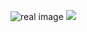 ![real image](https://github.com/behnaz-sadeghigol/sadeghigol/wiki)
<img src="[https://www.google.com/images/branding/googlelogo/1x/googlelogo_color_272x92dp.png](https://private-user-images.githubusercontent.com/107359054/350895012-dfaf242a-557a-43c3-b748-b2eb04159370.png?jwt=eyJhbGciOiJIUzI1NiIsInR5cCI6IkpXVCJ9.eyJpc3MiOiJnaXRodWIuY29tIiwiYXVkIjoicmF3LmdpdGh1YnVzZXJjb250ZW50LmNvbSIsImtleSI6ImtleTUiLCJleHAiOjE3MjE2Mzc1NjUsIm5iZiI6MTcyMTYzNzI2NSwicGF0aCI6Ii8xMDczNTkwNTQvMzUwODk1MDEyLWRmYWYyNDJhLTU1N2EtNDNjMy1iNzQ4LWIyZWIwNDE1OTM3MC5wbmc_WC1BbXotQWxnb3JpdGhtPUFXUzQtSE1BQy1TSEEyNTYmWC1BbXotQ3JlZGVudGlhbD1BS0lBVkNPRFlMU0E1M1BRSzRaQSUyRjIwMjQwNzIyJTJGdXMtZWFzdC0xJTJGczMlMkZhd3M0X3JlcXVlc3QmWC1BbXotRGF0ZT0yMDI0MDcyMlQwODM0MjVaJlgtQW16LUV4cGlyZXM9MzAwJlgtQW16LVNpZ25hdHVyZT04OWFlYTlmOWE4MGM0OWQ0MzZmMDdiMzVkNGM3NjIzZWFjZTc0ZWYwZGQ3ZTI0YzVlNTU1ZDkwODdkYTdlNjgxJlgtQW16LVNpZ25lZEhlYWRlcnM9aG9zdCZhY3Rvcl9pZD0wJmtleV9pZD0wJnJlcG9faWQ9MCJ9.FjxlUXTRPwfbcA5t5wWzd1lGdbxFMKJfoas2D_cn3wg)">

